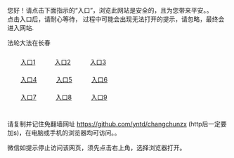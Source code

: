 您好！请点击下面指示的“入口”，浏览此网站是安全的，且为您带来平安。。 <br/>
点击入口后，请耐心等待， 过程中可能会出现无法打开的提示，请忽略，最终会进入网站. </br>

法轮大法在长春<br/>
<div style="padding:10px"><a style="margin:20px" target="_blank" href="https://d2ptmrikxymem9.cloudfront.net/2Qpsp?tbkldgja" id="ccLink1" rel="nofollow">入口1</a> <a target="_blank" style="margin:20px" href="https://diuwxjhc7zcqs.cloudfront.net/2Qpsp?laeooqry" id="ccLink2" rel="nofollow">入口2</a> <a style="margin:20px" target="_blank" href="https://dax1jl6n8txd5.cloudfront.net/2Qpsp?mpbzyi" id="ccLink3" rel="nofollow">入口3</a></div>

<div style="padding:10px" ><a style="margin:20px" target="_blank" href="https://d2ptmrikxymem9.cloudfront.net/2Qpsp?tbkldgja" id="ccLink4" rel="nofollow">入口4</a> <a style="margin:20px" href="https://diuwxjhc7zcqs.cloudfront.net/2Qpsp?laeooqry" target="_blank" id="ccLink5" rel="nofollow">入口5</a> <a style="margin:20px" href="https://dax1jl6n8txd5.cloudfront.net/2Qpsp?mpbzyi" target="_blank" id="ccLink6" rel="nofollow">入口6</a></div>

<div style="padding:10px"><a style="margin:20px" target="_blank" href="https://d2ptmrikxymem9.cloudfront.net/2Qpsp?tbkldgja" id="ccLink7" rel="nofollow">入口7</a> <a style="margin:20px" href="https://diuwxjhc7zcqs.cloudfront.net/2Qpsp?laeooqry" target="_blank" id="ccLink8" rel="nofollow">入口8</a> <a style="margin:20px" target="_blank" href="https://dax1jl6n8txd5.cloudfront.net/2Qpsp?mpbzyi" id="ccLink9" rel="nofollow">入口9</a></div>

<br/>



请复制并记住免翻墙网址 https://github.com/yntd/changchunzx (http后一定要加s)，在电脑或手机的浏览器均可访问。。<br/>

微信如提示停止访问该网页，须先点击右上角，选择浏览器打开。
